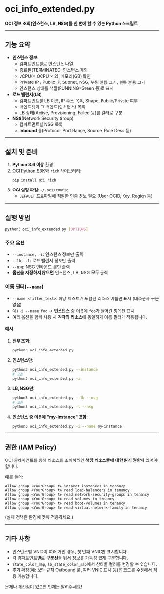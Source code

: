 # oci_info_extended.py

**OCI 정보 조회(인스턴스, LB, NSG)를 한 번에 할 수 있는 Python 스크립트**

---

## 기능 요약
- **인스턴스 정보**:
  - 컴파트먼트별로 인스턴스 나열
  - 종료된(TERMINATED) 인스턴스 제외
  - vCPU(= OCPU × 2), 메모리(GB) 확인
  - Private IP / Public IP, Subnet, NSG, 부팅 볼륨 크기, 블록 볼륨 크기
  - 인스턴스 상태를 색깔(RUNNING=Green 등)로 표시
- **로드 밸런서(LB)**
  - 컴파트먼트별 LB 이름, IP 주소 목록, Shape, Public/Private 여부
  - 백엔드셋과 그 백엔드(인스턴스) 목록
  - LB 상태(Active, Provisioning, Failed 등)를 컬러로 구분
- **NSG**(Network Security Group)
  - 컴파트먼트별 NSG 목록
  - **Inbound** 룰(Protocol, Port Range, Source, Rule Desc 등)

---

## 설치 및 준비
1. **Python 3.6 이상** 환경
2. [OCI Python SDK](https://oracle-cloud-infrastructure-python-sdk.readthedocs.io/en/latest/)와 `rich` 라이브러리:
   ```bash
   pip install oci rich
   ```
3. **OCI 설정 파일**: `~/.oci/config`
   - `DEFAULT` 프로파일에 적절한 인증 정보 필요 (User OCID, Key, Region 등)

---

## 실행 방법

```bash
python3 oci_info_extended.py [OPTIONS]
```

### 주요 옵션
- `--instance, -i`: 인스턴스 정보만 출력
- `--lb, -l`: 로드 밸런서 정보만 출력
- `--nsg`: NSG 인바운드 룰만 출력
- **옵션을 지정하지 않으면** 인스턴스, LB, NSG **모두** 출력

### 이름 필터(`--name`)
- `--name <filter_text>`: 해당 텍스트가 포함된 리소스 이름만 표시 (대소문자 구분 없음)
- 예) `-i --name foo` → **인스턴스** 중 이름에 `foo`가 들어간 항목만 표시
- 여러 옵션을 함께 사용 시 **각각의 리소스**에 동일하게 이름 필터가 적용됩니다.

#### 예시
1. **전부 조회**:
   ```bash
   python3 oci_info_extended.py
   ```
2. **인스턴스만**:
   ```bash
   python3 oci_info_extended.py --instance
   # 또는
   python3 oci_info_extended.py -i
   ```
3. **LB, NSG만**:
   ```bash
   python3 oci_info_extended.py --lb --nsg
   # 또는
   python3 oci_info_extended.py -l --nsg
   ```
4. **인스턴스 중 이름에 "my-instance" 포함**:
   ```bash
   python3 oci_info_extended.py -i --name my-instance
   ```

---

## 권한 (IAM Policy)
OCI 클라이언트를 통해 리소스를 조회하려면 **해당 리소스들에 대한 읽기 권한**이 있어야 합니다.

예를 들어:
```text
Allow group <YourGroup> to inspect instances in tenancy
Allow group <YourGroup> to read load-balancers in tenancy
Allow group <YourGroup> to read network-security-groups in tenancy
Allow group <YourGroup> to read volumes in tenancy
Allow group <YourGroup> to read boot-volumes in tenancy
Allow group <YourGroup> to read virtual-network-family in tenancy
```
(실제 정책은 환경에 맞춰 적용하세요.)

---

## 기타 사항
- 인스턴스별 VNIC이 여러 개인 경우, 첫 번째 VNIC만 표시합니다.
- 각 컴파트먼트별로 **구분선**을 둬서 정보를 가독성 있게 구분합니다.
- `state_color_map`, `lb_state_color_map`에서 상태별 컬러를 변경할 수 있습니다.
- 추가 확장(예: 보안 규칙 Outbound 룰, 여러 VNIC 표시 등)은 코드를 수정해서 적용 가능합니다.

문제나 개선점이 있으면 언제든 알려주세요!

